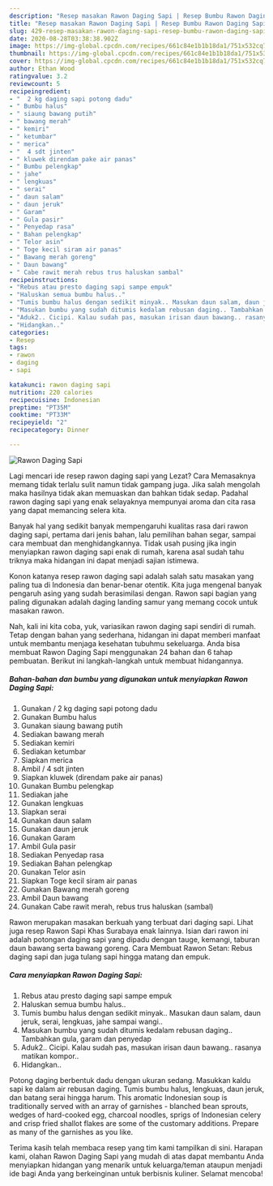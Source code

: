 ```yaml
---
description: "Resep masakan Rawon Daging Sapi | Resep Bumbu Rawon Daging Sapi Yang Sempurna"
title: "Resep masakan Rawon Daging Sapi | Resep Bumbu Rawon Daging Sapi Yang Sempurna"
slug: 429-resep-masakan-rawon-daging-sapi-resep-bumbu-rawon-daging-sapi-yang-sempurna
date: 2020-08-28T03:38:38.902Z
image: https://img-global.cpcdn.com/recipes/661c84e1b1b18da1/751x532cq70/rawon-daging-sapi-foto-resep-utama.jpg
thumbnail: https://img-global.cpcdn.com/recipes/661c84e1b1b18da1/751x532cq70/rawon-daging-sapi-foto-resep-utama.jpg
cover: https://img-global.cpcdn.com/recipes/661c84e1b1b18da1/751x532cq70/rawon-daging-sapi-foto-resep-utama.jpg
author: Ethan Wood
ratingvalue: 3.2
reviewcount: 5
recipeingredient:
- "  2 kg daging sapi potong dadu"
- " Bumbu halus"
- " siaung bawang putih"
- " bawang merah"
- " kemiri"
- " ketumbar"
- " merica"
- "  4 sdt jinten"
- " kluwek direndam pake air panas"
- " Bumbu pelengkap"
- " jahe"
- " lengkuas"
- " serai"
- " daun salam"
- " daun jeruk"
- " Garam"
- " Gula pasir"
- " Penyedap rasa"
- " Bahan pelengkap"
- " Telor asin"
- " Toge kecil siram air panas"
- " Bawang merah goreng"
- " Daun bawang"
- " Cabe rawit merah rebus trus haluskan sambal"
recipeinstructions:
- "Rebus atau presto daging sapi sampe empuk"
- "Haluskan semua bumbu halus.."
- "Tumis bumbu halus dengan sedikit minyak.. Masukan daun salam, daun jeruk, serai, lengkuas, jahe sampai wangi.."
- "Masukan bumbu yang sudah ditumis kedalam rebusan daging.. Tambahkan gula, garam dan penyedap"
- "Aduk2.. Cicipi. Kalau sudah pas, masukan irisan daun bawang.. rasanya matikan kompor.."
- "Hidangkan.."
categories:
- Resep
tags:
- rawon
- daging
- sapi

katakunci: rawon daging sapi 
nutrition: 220 calories
recipecuisine: Indonesian
preptime: "PT35M"
cooktime: "PT33M"
recipeyield: "2"
recipecategory: Dinner

---
```



![Rawon Daging Sapi](https://img-global.cpcdn.com/recipes/661c84e1b1b18da1/751x532cq70/rawon-daging-sapi-foto-resep-utama.jpg)

Lagi mencari ide resep rawon daging sapi yang Lezat? Cara Memasaknya memang tidak terlalu sulit namun tidak gampang juga. Jika salah mengolah maka hasilnya tidak akan memuaskan dan bahkan tidak sedap. Padahal rawon daging sapi yang enak selayaknya mempunyai aroma dan cita rasa yang dapat memancing selera kita.

Banyak hal yang sedikit banyak mempengaruhi kualitas rasa dari rawon daging sapi, pertama dari jenis bahan, lalu pemilihan bahan segar, sampai cara membuat dan menghidangkannya. Tidak usah pusing jika ingin menyiapkan rawon daging sapi enak di rumah, karena asal sudah tahu triknya maka hidangan ini dapat menjadi sajian istimewa.

Konon katanya resep rawon daging sapi adalah salah satu masakan yang paling tua di Indonesia dan benar-benar otentik. Kita juga mengenal banyak pengaruh asing yang sudah berasimilasi dengan. Rawon sapi bagian yang paling digunakan adalah daging landing samur yang memang cocok untuk masakan rawon.


Nah, kali ini kita coba, yuk, variasikan rawon daging sapi sendiri di rumah. Tetap dengan bahan yang sederhana, hidangan ini dapat memberi manfaat untuk membantu menjaga kesehatan tubuhmu sekeluarga. Anda bisa membuat Rawon Daging Sapi menggunakan 24 bahan dan 6 tahap pembuatan. Berikut ini langkah-langkah untuk membuat hidangannya.

<!--inarticleads1-->

##### Bahan-bahan dan bumbu yang digunakan untuk menyiapkan Rawon Daging Sapi:

1. Gunakan  / 2 kg daging sapi potong dadu
1. Gunakan  Bumbu halus
1. Gunakan  siaung bawang putih
1. Sediakan  bawang merah
1. Sediakan  kemiri
1. Sediakan  ketumbar
1. Siapkan  merica
1. Ambil  / 4 sdt jinten
1. Siapkan  kluwek (direndam pake air panas)
1. Gunakan  Bumbu pelengkap
1. Sediakan  jahe
1. Gunakan  lengkuas
1. Siapkan  serai
1. Gunakan  daun salam
1. Gunakan  daun jeruk
1. Gunakan  Garam
1. Ambil  Gula pasir
1. Sediakan  Penyedap rasa
1. Sediakan  Bahan pelengkap
1. Gunakan  Telor asin
1. Siapkan  Toge kecil siram air panas
1. Gunakan  Bawang merah goreng
1. Ambil  Daun bawang
1. Gunakan  Cabe rawit merah, rebus trus haluskan (sambal)


Rawon merupakan masakan berkuah yang terbuat dari daging sapi. Lihat juga resep Rawon Sapi Khas Surabaya enak lainnya. Isian dari rawon ini adalah potongan daging sapi yang dipadu dengan tauge, kemangi, taburan daun bawang serta bawang goreng. Cara Membuat Rawon Setan: Rebus daging sapi dan juga tulang sapi hingga matang dan empuk. 

<!--inarticleads2-->

##### Cara menyiapkan Rawon Daging Sapi:

1. Rebus atau presto daging sapi sampe empuk
1. Haluskan semua bumbu halus..
1. Tumis bumbu halus dengan sedikit minyak.. Masukan daun salam, daun jeruk, serai, lengkuas, jahe sampai wangi..
1. Masukan bumbu yang sudah ditumis kedalam rebusan daging.. Tambahkan gula, garam dan penyedap
1. Aduk2.. Cicipi. Kalau sudah pas, masukan irisan daun bawang.. rasanya matikan kompor..
1. Hidangkan..


Potong daging berbentuk dadu dengan ukuran sedang. Masukkan kaldu sapi ke dalam air rebusan daging. Tumis bumbu halus, lengkuas, daun jeruk, dan batang serai hingga harum. This aromatic Indonesian soup is traditionally served with an array of garnishes - blanched bean sprouts, wedges of hard-cooked egg, charcoal noodles, sprigs of Indonesian celery and crisp fried shallot flakes are some of the customary additions. Prepare as many of the garnishes as you like. 

Terima kasih telah membaca resep yang tim kami tampilkan di sini. Harapan kami, olahan Rawon Daging Sapi yang mudah di atas dapat membantu Anda menyiapkan hidangan yang menarik untuk keluarga/teman ataupun menjadi ide bagi Anda yang berkeinginan untuk berbisnis kuliner. Selamat mencoba!
